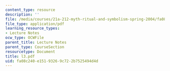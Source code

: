 ```yaml
---
content_type: resource
description: ''
file: /media/courses/21a-212-myth-ritual-and-symbolism-spring-2004/fa08c240e15193269c722b7525494d4d_l3.pdf
file_type: application/pdf
learning_resource_types:
- Lecture Notes
ocw_type: OCWFile
parent_title: Lecture Notes
parent_type: CourseSection
resourcetype: Document
title: l3.pdf
uid: fa08c240-e151-9326-9c72-2b7525494d4d
---
```

